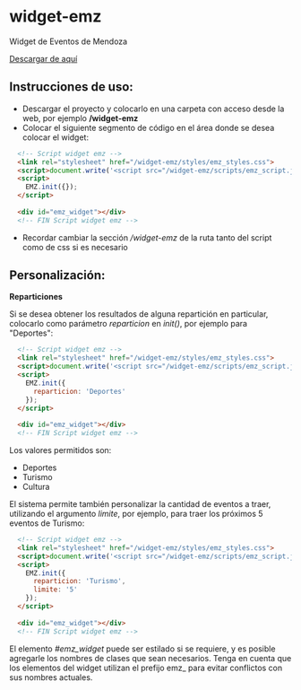 ﻿widget-emz
==========

Widget de Eventos de Mendoza

[Descargar de aquí](https://github.com/Noviggo/widget-emz/zipball/master)

Instrucciones de uso:
---------------------

* Descargar el proyecto y colocarlo en una carpeta con acceso desde la web, por ejemplo __/widget-emz__
* Colocar el siguiente segmento de código en el área donde se desea colocar el widget:

```html
  <!-- Script widget emz -->
  <link rel="stylesheet" href="/widget-emz/styles/emz_styles.css">
  <script>document.write('<script src="/widget-emz/scripts/emz_script.js"><\/script>')</script>
  <script>
    EMZ.init({});
  </script>
 
  <div id="emz_widget"></div>
  <!-- FIN Script widget emz -->
```

* Recordar cambiar la sección _/widget-emz_ de la ruta tanto del script como de css si es necesario

Personalización:
----------------

__Reparticiones__

Si se desea obtener los resultados de alguna repartición en particular, colocarlo como parámetro _reparticion_ en _init()_, por ejemplo para "Deportes":

```html
  <!-- Script widget emz -->
  <link rel="stylesheet" href="/widget-emz/styles/emz_styles.css">
  <script>document.write('<script src="/widget-emz/scripts/emz_script.js"><\/script>')</script>
  <script>
    EMZ.init({
      reparticion: 'Deportes'
    });
  </script>
 
  <div id="emz_widget"></div>
  <!-- FIN Script widget emz -->
```

Los valores permitidos son:

* Deportes
* Turismo
* Cultura

El sistema permite también personalizar la cantidad de eventos a traer, utilizando el argumento _limite_, por ejemplo, para traer los próximos 5 eventos de Turismo:

```html
  <!-- Script widget emz -->
  <link rel="stylesheet" href="/widget-emz/styles/emz_styles.css">
  <script>document.write('<script src="/widget-emz/scripts/emz_script.js"><\/script>')</script>
  <script>
    EMZ.init({
      reparticion: 'Turismo',
      limite: '5'
    });
  </script>
 
  <div id="emz_widget"></div>
  <!-- FIN Script widget emz -->
```

El elemento _#emz_widget_ puede ser estilado si se requiere, y es posible agregarle los nombres de clases que sean necesarios. Tenga en cuenta que los elementos del widget utilizan el prefijo emz_ para evitar conflictos con sus nombres actuales.
